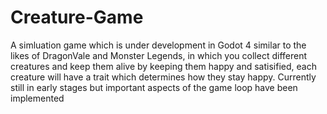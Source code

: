 # Creature-Game
A simluation game which is under development in Godot 4 similar to the likes of DragonVale and Monster Legends, in which you collect different creatures and keep them alive by keeping them happy and satisified, each creature will have a trait which determines how they stay happy. Currently still in early stages but important aspects of the game loop have been implemented
